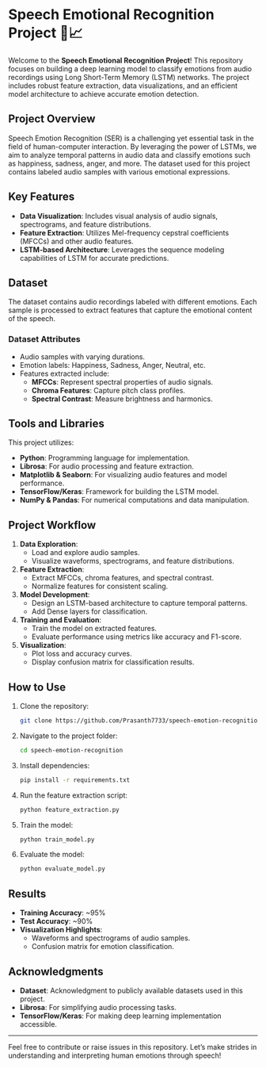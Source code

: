 # Speech Emotional Recognition Project 🎤📈

Welcome to the **Speech Emotional Recognition Project**! This repository focuses on building a deep learning model to classify emotions from audio recordings using Long Short-Term Memory (LSTM) networks. The project includes robust feature extraction, data visualizations, and an efficient model architecture to achieve accurate emotion detection.

## Project Overview
Speech Emotion Recognition (SER) is a challenging yet essential task in the field of human-computer interaction. By leveraging the power of LSTMs, we aim to analyze temporal patterns in audio data and classify emotions such as happiness, sadness, anger, and more. The dataset used for this project contains labeled audio samples with various emotional expressions.

## Key Features
- **Data Visualization**: Includes visual analysis of audio signals, spectrograms, and feature distributions.
- **Feature Extraction**: Utilizes Mel-frequency cepstral coefficients (MFCCs) and other audio features.
- **LSTM-based Architecture**: Leverages the sequence modeling capabilities of LSTM for accurate predictions.

## Dataset
The dataset contains audio recordings labeled with different emotions. Each sample is processed to extract features that capture the emotional content of the speech.

### Dataset Attributes
- Audio samples with varying durations.
- Emotion labels: Happiness, Sadness, Anger, Neutral, etc.
- Features extracted include:
  - **MFCCs**: Represent spectral properties of audio signals.
  - **Chroma Features**: Capture pitch class profiles.
  - **Spectral Contrast**: Measure brightness and harmonics.

## Tools and Libraries
This project utilizes:
- **Python**: Programming language for implementation.
- **Librosa**: For audio processing and feature extraction.
- **Matplotlib & Seaborn**: For visualizing audio features and model performance.
- **TensorFlow/Keras**: Framework for building the LSTM model.
- **NumPy & Pandas**: For numerical computations and data manipulation.

## Project Workflow
1. **Data Exploration**:
   - Load and explore audio samples.
   - Visualize waveforms, spectrograms, and feature distributions.
2. **Feature Extraction**:
   - Extract MFCCs, chroma features, and spectral contrast.
   - Normalize features for consistent scaling.
3. **Model Development**:
   - Design an LSTM-based architecture to capture temporal patterns.
   - Add Dense layers for classification.
4. **Training and Evaluation**:
   - Train the model on extracted features.
   - Evaluate performance using metrics like accuracy and F1-score.
5. **Visualization**:
   - Plot loss and accuracy curves.
   - Display confusion matrix for classification results.

## How to Use
1. Clone the repository:
   ```bash
   git clone https://github.com/Prasanth7733/speech-emotion-recognition.git
   ```
2. Navigate to the project folder:
   ```bash
   cd speech-emotion-recognition
   ```
3. Install dependencies:
   ```bash
   pip install -r requirements.txt
   ```
4. Run the feature extraction script:
   ```bash
   python feature_extraction.py
   ```
5. Train the model:
   ```bash
   python train_model.py
   ```
6. Evaluate the model:
   ```bash
   python evaluate_model.py
   ```

## Results
- **Training Accuracy**: ~95%
- **Test Accuracy**: ~90%
- **Visualization Highlights**:
  - Waveforms and spectrograms of audio samples.
  - Confusion matrix for emotion classification.

## Acknowledgments
- **Dataset**: Acknowledgment to publicly available datasets used in this project.
- **Librosa**: For simplifying audio processing tasks.
- **TensorFlow/Keras**: For making deep learning implementation accessible.

---

Feel free to contribute or raise issues in this repository. Let’s make strides in understanding and interpreting human emotions through speech!

